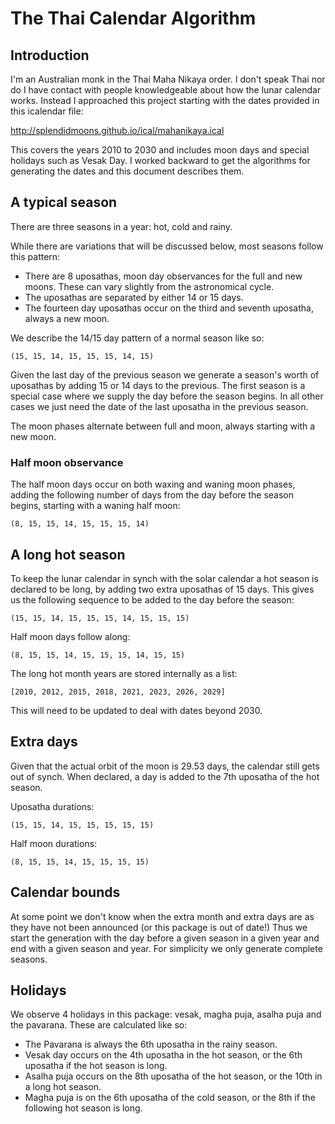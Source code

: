 #  The Thai Calendar Algorithm

## Introduction

I'm an Australian monk in the Thai Maha Nikaya order. I don't speak Thai nor do I have contact with people knowledgeable about how the lunar calendar works. Instead I approached this project starting with the dates provided in this icalendar file:

http://splendidmoons.github.io/ical/mahanikaya.ical 

This covers the years 2010 to 2030 and includes moon days and special holidays such as Vesak Day. I worked backward to get the algorithms for generating the dates and this document describes them.

## A typical season

There are three seasons in a year: hot, cold and rainy.

While there are variations that will be discussed below, most seasons follow this pattern:

- There are 8 uposathas, moon day observances for the full and new moons. These can vary slightly from the astronomical cycle.
- The uposathas are separated by either 14 or 15 days.
- The fourteen day uposathas occur on the third and seventh uposatha, always a new moon.

We describe the 14/15 day pattern of a normal season like so:

`(15, 15, 14, 15, 15, 15, 14, 15)`

Given the last day of the previous season we generate a season's worth of uposathas by adding 15 or 14 days to the previous. The first season is a special case where we supply the day before the season begins. In all other cases we just need the date of the last uposatha in the previous season. 

The moon phases alternate between full and moon, always starting with a new moon.

### Half moon observance

The half moon days occur on both waxing and waning moon phases, adding the following number of days from the day before the season begins, starting with a waning half moon:

`(8, 15, 15, 14, 15, 15, 15, 14)`

## A long hot season

To keep the lunar calendar in synch with the solar calendar a hot season is declared to be long, by adding two extra uposathas of 15 days. This gives us the following sequence to be added to the day before the season:

`(15, 15, 14, 15, 15, 15, 14, 15, 15, 15)`

Half moon days follow along:

`(8, 15, 15, 14, 15, 15, 15, 14, 15, 15)`

The long hot month years are stored internally as a list:

`[2010, 2012, 2015, 2018, 2021, 2023, 2026, 2029]`

This will need to be updated to deal with dates beyond 2030.

## Extra days

Given that the actual orbit of the moon is 29.53 days, the calendar still gets out of synch. When declared, a day is added to the 7th uposatha of the hot season. 

Uposatha durations:

`(15, 15, 14, 15, 15, 15, 15, 15)`

Half moon durations:

`(8, 15, 15, 14, 15, 15, 15, 15)`

## Calendar bounds

At some point we don't know when the extra month and extra days are as they have not been announced (or this package is out of date!) Thus we start the generation with the day before a given season in a given year and end with a given season and year. For simplicity we only generate complete seasons.

## Holidays

We observe 4 holidays in this package: vesak, magha puja, asalha puja and the pavarana. These are calculated like so:

- The Pavarana is always the 6th uposatha in the rainy season.
- Vesak day occurs on the 4th uposatha in the hot season, or the 6th uposatha if the hot season is long.
- Asalha puja occurs on the 8th uposatha of the hot season, or the 10th in a long hot season.
- Magha puja is on the 6th uposatha of the cold season, or the 8th if the following hot season is long.